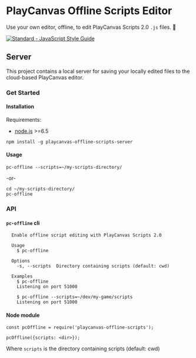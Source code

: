 # PlayCanvas Offline Scripts Editor

Use your own editor, offline, to edit PlayCanvas Scripts 2.0 `.js` files. 🎉

[![Standard - JavaScript Style Guide](https://img.shields.io/badge/code_style-standard-brightgreen.svg)](http://standardjs.com/)

## Server

This project contains a local server for saving your locally edited files to the
cloud-based PlayCanvas editor.

### Get Started

#### Installation

Requirements:

- [node.js](https://nodejs.org) >=6.5

```
npm install -g playcanvas-offline-scripts-server
```

#### Usage

```
pc-offline --scripts=~/my-scripts-directory/
```

-or-

```
cd ~/my-scripts-directory/
pc-offline
```

### API

#### `pc-offline` cli

```
  Enable offline script editing with PlayCanvas Scripts 2.0

  Usage
    $ pc-offline

  Options
    -s, --scripts  Directory containing scripts (default: cwd)

  Examples
    $ pc-offline
    Listening on port 51000

    $ pc-offline --scripts=~/dev/my-game/scripts
    Listening on port 51000
```

#### Node module

```
const pcOffline = require('playcanvas-offline-scripts');

pcOffline({scripts: <dir>});
```

Where `scripts` is the directory containing scripts (default: cwd)
